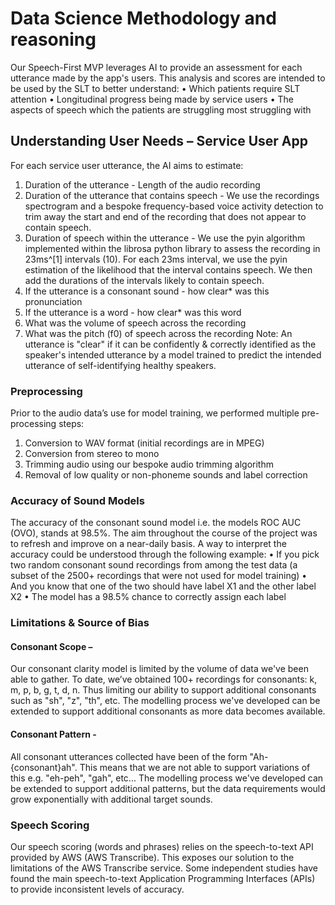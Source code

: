 # Data Science Methodology and reasoning

Our Speech-First MVP leverages AI to provide an assessment for each utterance made by the app's users. This analysis and scores are intended to be used by the SLT to better understand:
• Which patients require SLT attention
• Longitudinal progress being made by service users
• The aspects of speech which the patients are struggling most struggling with


## Understanding User Needs – Service User App
For each service user utterance, the AI aims to estimate:

1. Duration of the utterance - Length of the audio recording
2. Duration of the utterance that contains speech - We use the recordings spectrogram
and a bespoke frequency-based voice activity detection to trim away the start and
end of the recording that does not appear to contain speech.
3. Duration of speech within the utterance - We use the pyin algorithm implemented
within the librosa python library to assess the recording in 23ms^[1] intervals (10). For each 23ms interval, we use the pyin estimation of the likelihood that the interval contains speech. We then add the durations of the intervals likely to contain speech.
4. If the utterance is a consonant sound - how clear* was this pronunciation
5. If the utterance is a word - how clear* was this word
6. What was the volume of speech across the recording
7. What was the pitch (f0) of speech across the recording
Note: An utterance is "clear" if it can be confidently & correctly identified as the speaker's intended utterance by a model trained to predict the intended utterance of self-identifying healthy speakers.


### Preprocessing
Prior to the audio data’s use for model training, we performed multiple pre-processing steps:
1. Conversion to WAV format (initial recordings are in MPEG)
2. Conversion from stereo to mono
3. Trimming audio using our bespoke audio trimming algorithm
4. Removal of low quality or non-phoneme sounds and label correction

### Accuracy of Sound Models
The accuracy of the consonant sound model i.e. the models ROC AUC (OVO), stands at 98.5%. The aim throughout the course of the project was to refresh and improve on a near-daily basis. A way to interpret the accuracy could be understood through the following example:
• If you pick two random consonant sound recordings from among the test data (a subset of the 2500+ recordings that were not used for model training)
• And you know that one of the two should have label X1 and the other label X2
• The model has a 98.5% chance to correctly assign each label

### Limitations & Source of Bias

#### Consonant Scope –
Our consonant clarity model is limited by the volume of data we've been able to gather. To date, we’ve obtained 100+ recordings for consonants: k, m, p, b, g, t, d, n. Thus limiting our ability to support additional consonants such as "sh", "z", "th", etc. The modelling process we've developed can be extended to support additional consonants as more data becomes available.

#### Consonant Pattern -
All consonant utterances collected have been of the form "Ah-{consonant}ah". This means that we are not able to support variations of this
e.g. "eh-peh", "gah", etc...
The modelling process we've developed can be extended to support additional patterns, but the data requirements would grow exponentially with additional target sounds.

### Speech Scoring
Our speech scoring (words and phrases) relies on the speech-to-text API provided by AWS (AWS Transcribe). This exposes our solution to the limitations of the AWS Transcribe service. Some independent studies have found the main speech-to-text Application Programming Interfaces (APIs) to provide inconsistent levels of accuracy.

